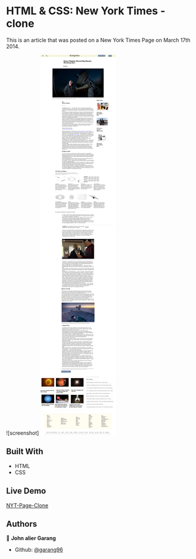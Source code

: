 # HTML & CSS: New York Times - clone

This is an article that was posted on a New York Times Page on March 17th 2014.

![screenshot] <img src=".github/workflows/images/screencapture-127-0-0-1-5503-index-html-2021-01-15-00_00_41.png">
## Built With

- HTML
- CSS

## Live Demo

[NYT-Page-Clone](https://rawcdn.githack.com/garang96/NYT-Page-clone/ce5530acaab0d0863e2ce35f1cf8e4e488117e67/index.html)

## Authors

👤 **John alier Garang**

- Github: [@garang96](https://github.com/garang96)

